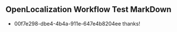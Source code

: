 ## OpenLocalization Workflow Test MarkDown
* 00f7e298-dbe4-4b4a-911e-647e4b8204ee thanks!

<!--HONumber=Jul16_HO2-->


